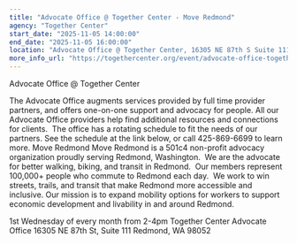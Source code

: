 ```yaml
---
title: "Advocate Office @ Together Center - Move Redmond"
agency: "Together Center"
start_date: "2025-11-05 14:00:00"
end_date: "2025-11-05 16:00:00"
location: "Advocate Office @ Together Center, 16305 NE 87th S Suite 111, Redmond, WA, 98052, United States"
more_info_url: "https://togethercenter.org/event/advocate-office-together-center-move-redmond/2025-11-05/"
---
```

Advocate Office @ Together Center





The Advocate Office augments services provided by full time provider partners, and offers one-on-one support and advocacy for people. All our Advocate Office providers help find additional resources and connections for clients.  The office has a rotating schedule to fit the needs of our partners. See the schedule at the link below, or call 425-869-6699 to learn more. 
Move Redmond
Move Redmond is a 501c4 non-profit advocacy organization proudly serving Redmond, Washington.  We are the advocate for better walking, biking, and transit in Redmond.  Our members represent 100,000+ people who commute to Redmond each day.  We work to win streets, trails, and transit that make Redmond more accessible and inclusive. Our mission is to expand mobility options for workers to support economic development and livability in and around Redmond. 

1st Wednesday of every month from 2-4pm
Together Center Advocate Office
16305 NE 87th St, Suite 111
Redmond, WA 98052

